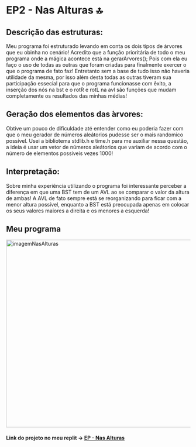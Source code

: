 # EP2 - Nas Alturas 🔝

<h2>Descrição das estruturas: </h2>
Meu programa foi estruturado levando em conta os dois tipos de árvores que eu obinha no cenário! Acredito que a função prioritária de todo o meu programa onde a mágica acontece está na gerarArvores(); Pois com ela eu faço o uso de todas as outras que foram criadas para finalmente exercer o que o programa de fato faz! Entretanto sem a base de tudo isso não haveria utilidade da mesma, por isso além desta todas as outras tiveram sua participação essecial para que o programa funcionasse com êxito, a inserção dos nós na bst e o rotR e rotL na avl são funções que mudam completamente os resultados das minhas médias! 

<h2> Geração dos elementos das  ́arvores: </h2>
Obtive um pouco de dificuldade até entender como eu poderia fazer com que o meu gerador de números aleátorios pudesse ser o mais randomico possível. Usei a bibliotema stdlib.h e time.h para me auxiliar nessa questão, a ideia é usar um vetor de números aleátorios que variam de acordo com o número de elementos possiveis vezes 1000! 

<h2> Interpretação: </h2>
Sobre minha experiência utilizando o programa foi interessante perceber a diferença em que uma BST tem de um AVL ao se comparar o valor da altura de ambas! A AVL de fato sempre está se reorganizando para ficar com a menor altura possível, enquanto a BST está preocupada apenas em colocar os seus valores maiores a direita e os menores a esquerda!

<h2> Meu programa </h2>
<img width="513" alt="imagemNasAlturas" src="https://user-images.githubusercontent.com/80367275/170910479-7a8adfa3-3a66-450e-ac63-3826a6ea9b7e.png">
 
<h4> Link do projeto no meu replit -> <a href="https://replit.com/@fabsdk/ThisIsNasAlturas">EP - Nas Alturas</a> </h4>
